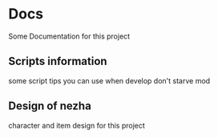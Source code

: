 # Docs
Some Documentation for this project

## Scripts information 
some script tips you can use when develop don't starve mod

## Design of nezha
character and item design for this project